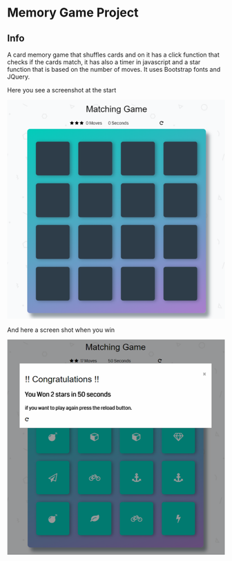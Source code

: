 # Memory Game Project


## Info

A card memory game that shuffles cards and on it has a click function that checks if the cards match, it has also a timer in javascript and a star function that is based on the number of moves.
It uses Bootstrap fonts and JQuery. 

Here you see a screenshot at the start 

![Alt text](img/shot.png?raw=true "Start Game")

And here a screen shot when you win

![Alt text](img/win.png?raw=true "End Game")